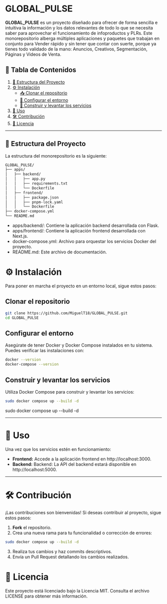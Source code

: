 # GLOBAL_PULSE

**GLOBAL_PULSE** es un proyecto diseñado para ofrecer de forma sencilla e intuitiva la información y los datos relevantes de todo lo que se necesita saber para aprovechar el funcionamiento de infoproductos y PLRs. Este monorepositorio alberga múltiples aplicaciones y paquetes que trabajan en conjunto para Vender rápido y sin tener que contar con suerte, porque ya tienes todo validado de la mano: Anuncios, Creativos, Segmentación, Páginas y Videos de Venta.

## 📌 Tabla de Contenidos

1. [📂 Estructura del Proyecto](#-estructura-del-proyecto)
2. [⚙️ Instalación](#️-instalación)
   - [📥 Clonar el repositorio](#clonar-el-repositorio)
   - [🔧 Configurar el entorno](#configurar-el-entorno)
   - [🚀 Construir y levantar los servicios](#construir-y-levantar-los-servicios)
3. [🚀 Uso](#-uso)
4. [🛠️ Contribución](#️-contribución)
5. [📜 Licencia](#-licencia)

---

## 📂 Estructura del Proyecto

La estructura del monorepositorio es la siguiente:

```bash
GLOBAL_PULSE/
├── apps/
│   ├── backend/
│   │   ├── app.py
│   │   ├── requirements.txt
│   │   └── Dockerfile
│   ├── frontend/
│   │   ├── package.json
│   │   ├── pnpm-lock.yaml
│   │   └── Dockerfile
├── docker-compose.yml
└── README.md
```

- apps/backend/: Contiene la aplicación backend desarrollada con Flask.
- apps/frontend/: Contiene la aplicación frontend desarrollada con Next.js.
- docker-compose.yml: Archivo para orquestar los servicios Docker del proyecto.
- README.md: Este archivo de documentación.

# ⚙️ Instalación

Para poner en marcha el proyecto en un entorno local, sigue estos pasos:

## Clonar el repositorio

```bash
git clone https://github.com/MiguelT18/GLOBAL_PULSE.git
cd GLOBAL_PULSE
```

## Configurar el entorno

Asegúrate de tener Docker y Docker Compose instalados en tu sistema. Puedes verificar las instalaciones con:

```bash
docker --version
docker-compose --version
```

## Construir y levantar los servicios

Utiliza Docker Compose para construir y levantar los servicios:

```bash
sudo docker compose up --build -d
```

sudo docker compose up --build -d

---

# 🚀 Uso

Una vez que los servicios estén en funcionamiento:

- **Frontend:** Accede a la aplicación frontend en http://localhost:3000.
- **Backend:** Backend: La API del backend estará disponible en http://localhost:5000.

---

# 🛠️ Contribución

¡Las contribuciones son bienvenidas! Si deseas contribuir al proyecto, sigue estos pasos:

1. **Fork** el repositorio.
2. Crea una nueva rama para tu funcionalidad o corrección de errores:

```bash
sudo docker compose up --build -d
```

3. Realiza tus cambios y haz commits descriptivos.
4. Envía un Pull Request detallando los cambios realizados.

# 📄 Licencia

Este proyecto está licenciado bajo la Licencia MIT. Consulta el archivo LICENSE para obtener más información.
